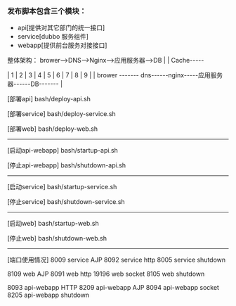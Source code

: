 ### 发布脚本包含三个模块：
* api[提供对其它部门的统一接口]
* service[dubbo 服务组件]
* webapp[提供前台服务对接接口]

整体架构：
brower-->DNS-->Nginx-->应用服务器-->DB
                           |       |
                          Cache-----

| 1          |    2  | 3 | 4 | 5 | 6 | 7 | 8 | 9 |
| brower ------- dns------nginx-----应用服务器------DB------- |


[部署api]
bash/deploy-api.sh

[部署service]
bash/deploy-service.sh

[部署web]
bash/deploy-web.sh


--------------------------------
[启动api-webapp]
bash/startup-api.sh

[停止api-webapp]
bash/shutdown-api.sh

--------------------------------

[启动service]
bash/startup-service.sh

[停止service]
bash/shutdown-service.sh

--------------------------------

[启动web]
bash/startup-web.sh

[停止web]
bash/shutdown-web.sh

------------------------------

[端口使用情况]
8009 service AJP
8092 service http
8005 service shutdown

8109 web AJP
8091 web http
19196 web socket
8105 web shutdown

8093 api-webapp HTTP
8209 api-webapp AJP
8094 api-webapp socket
8205 api-webapp shutdown
